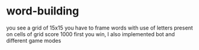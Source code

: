 # word-building
you see a grid of 15x15 you have to frame words with use of letters present on cells of grid score 1000 first you win, I also implemented bot and different game modes
